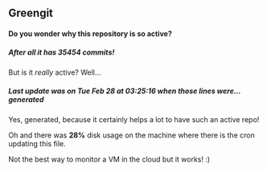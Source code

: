 ## Greengit

#### Do you wonder why this repository is so active?

##### After all it has 35454 commits!

But is it *really* active? Well...

##### Last update was on Tue Feb 28 at 03:25:16 when those lines were... generated

Yes, generated, because it certainly helps a lot to have such an active repo!

Oh and there was **28%** disk usage on the machine
where there is the cron updating this file.

Not the best way to monitor a VM in the cloud but it works! :)
